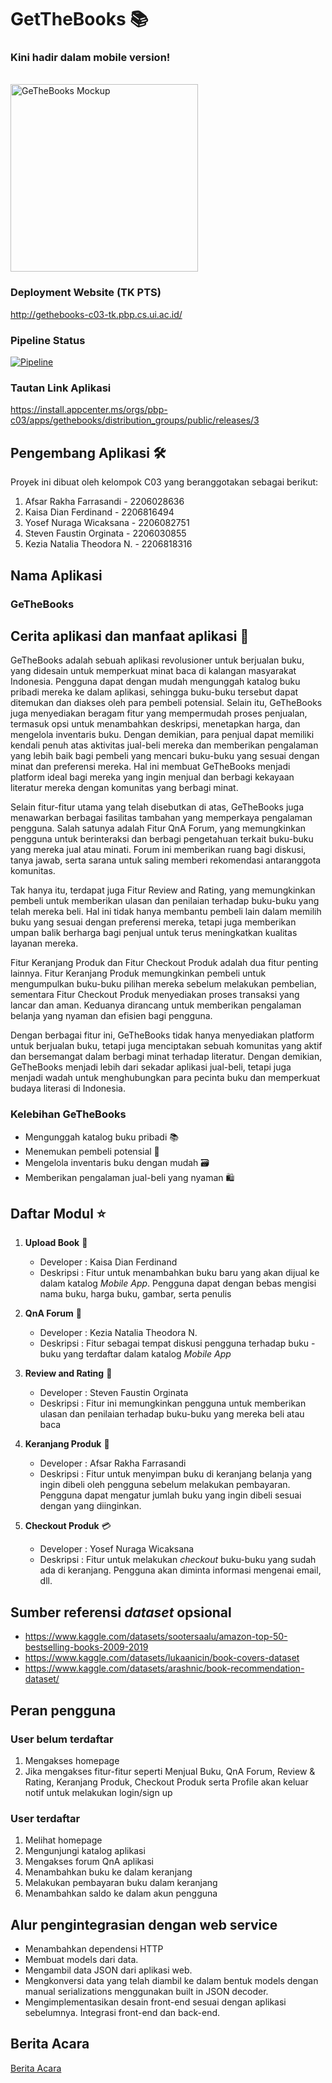 # GetTheBooks 📚

### Kini hadir dalam mobile version!

<br>

<img src="https://github.com/PBP-C03/main-project/assets/122893320/1a43097d-ed39-435c-a419-36cfd97c048d" width="300" alt="GeTheBooks Mockup">

### Deployment Website (TK PTS)
http://gethebooks-c03-tk.pbp.cs.ui.ac.id/

### Pipeline Status
[![Pipeline](https://build.appcenter.ms/v0.1/apps/216f9df2-2104-4d8b-bdd6-6d6a01753a6c/branches/main/badge)](https://build.appcenter.ms/v0.1/apps/216f9df2-2104-4d8b-bdd6-6d6a01753a6c/branches/main/badge)

### Tautan Link Aplikasi
https://install.appcenter.ms/orgs/pbp-c03/apps/gethebooks/distribution_groups/public/releases/3


## Pengembang Aplikasi 🛠️
Proyek ini dibuat oleh kelompok C03 yang beranggotakan sebagai berikut:
1. Afsar Rakha Farrasandi - 2206028636
2. Kaisa Dian Ferdinand - 2206816494
3. Yosef Nuraga Wicaksana - 2206082751
4. Steven Faustin Orginata - 2206030855
5. Kezia Natalia Theodora N. - 2206818316

## Nama Aplikasi

### GeTheBooks

## Cerita aplikasi dan manfaat aplikasi 📖
GeTheBooks adalah sebuah aplikasi revolusioner untuk berjualan buku, yang didesain untuk memperkuat minat baca di kalangan masyarakat Indonesia. Pengguna dapat dengan mudah mengunggah katalog buku pribadi mereka ke dalam aplikasi, sehingga buku-buku tersebut dapat ditemukan dan diakses oleh para pembeli potensial. Selain itu, GeTheBooks juga menyediakan beragam fitur yang mempermudah proses penjualan, termasuk opsi untuk menambahkan deskripsi, menetapkan harga, dan mengelola inventaris buku. Dengan demikian, para penjual dapat memiliki kendali penuh atas aktivitas jual-beli mereka dan memberikan pengalaman yang lebih baik bagi pembeli yang mencari buku-buku yang sesuai dengan minat dan preferensi mereka. Hal ini membuat GeTheBooks menjadi platform ideal bagi mereka yang ingin menjual dan berbagi kekayaan literatur mereka dengan komunitas yang berbagi minat.

Selain fitur-fitur utama yang telah disebutkan di atas, GeTheBooks juga menawarkan berbagai fasilitas tambahan yang memperkaya pengalaman pengguna. Salah satunya adalah Fitur QnA Forum, yang memungkinkan pengguna untuk berinteraksi dan berbagi pengetahuan terkait buku-buku yang mereka jual atau minati. Forum ini memberikan ruang bagi diskusi, tanya jawab, serta sarana untuk saling memberi rekomendasi antaranggota komunitas.

Tak hanya itu, terdapat juga Fitur Review and Rating, yang memungkinkan pembeli untuk memberikan ulasan dan penilaian terhadap buku-buku yang telah mereka beli. Hal ini tidak hanya membantu pembeli lain dalam memilih buku yang sesuai dengan preferensi mereka, tetapi juga memberikan umpan balik berharga bagi penjual untuk terus meningkatkan kualitas layanan mereka.

Fitur Keranjang Produk dan Fitur Checkout Produk adalah dua fitur penting lainnya. Fitur Keranjang Produk memungkinkan pembeli untuk mengumpulkan buku-buku pilihan mereka sebelum melakukan pembelian, sementara Fitur Checkout Produk menyediakan proses transaksi yang lancar dan aman. Keduanya dirancang untuk memberikan pengalaman belanja yang nyaman dan efisien bagi pengguna.

Dengan berbagai fitur ini, GeTheBooks tidak hanya menyediakan platform untuk berjualan buku, tetapi juga menciptakan sebuah komunitas yang aktif dan bersemangat dalam berbagi minat terhadap literatur. Dengan demikian, GeTheBooks menjadi lebih dari sekadar aplikasi jual-beli, tetapi juga menjadi wadah untuk menghubungkan para pecinta buku dan memperkuat budaya literasi di Indonesia.

### Kelebihan GeTheBooks

- Mengunggah katalog buku pribadi 📚
- Menemukan pembeli potensial 👥
- Mengelola inventaris buku dengan mudah 🗃️
- Memberikan pengalaman jual-beli yang nyaman 🛍️


## Daftar Modul ⭐
1. **Upload Book** 📖
    - Developer : Kaisa Dian Ferdinand
    - Deskripsi : Fitur untuk menambahkan buku baru yang akan dijual ke dalam katalog *Mobile App*. Pengguna dapat dengan bebas mengisi nama buku, harga buku, gambar, serta penulis


2. **QnA Forum** 💬
    - Developer : Kezia Natalia Theodora N.
    - Deskripsi : Fitur sebagai tempat diskusi pengguna terhadap buku - buku yang terdaftar dalam katalog *Mobile App*

3. **Review and Rating** 🌟
    - Developer : Steven Faustin Orginata
    - Deskripsi : Fitur ini memungkinkan pengguna untuk memberikan ulasan dan penilaian terhadap buku-buku yang mereka beli atau baca

4. **Keranjang Produk** 🛒
    - Developer : Afsar Rakha Farrasandi
    - Deskripsi :  Fitur untuk menyimpan buku di keranjang belanja yang ingin dibeli oleh pengguna sebelum melakukan pembayaran. Pengguna dapat mengatur jumlah buku yang ingin dibeli sesuai dengan yang diinginkan.

5. **Checkout Produk** 💳
    - Developer : Yosef Nuraga Wicaksana
    - Deskripsi : Fitur untuk melakukan *checkout* buku-buku yang sudah ada di keranjang. Pengguna akan diminta informasi mengenai email, dll.


## Sumber referensi *dataset* opsional
- https://www.kaggle.com/datasets/sootersaalu/amazon-top-50-bestselling-books-2009-2019
- https://www.kaggle.com/datasets/lukaanicin/book-covers-dataset
- https://www.kaggle.com/datasets/arashnic/book-recommendation-dataset/


## Peran pengguna
### User belum terdaftar
1. Mengakses homepage
2. Jika mengakses fitur-fitur seperti Menjual Buku, QnA Forum, Review & Rating, Keranjang Produk, Checkout Produk serta Profile akan keluar notif untuk melakukan login/sign up
      

### User terdaftar
1. Melihat homepage
2. Mengunjungi katalog aplikasi
2. Mengakses forum QnA aplikasi
3. Menambahkan buku ke dalam keranjang
4. Melakukan pembayaran buku dalam keranjang
5. Menambahkan saldo ke dalam akun pengguna

## Alur pengintegrasian dengan web service

- Menambahkan dependensi HTTP
- Membuat models dari data.
- Mengambil data JSON dari aplikasi web.
- Mengkonversi data yang telah diambil ke dalam bentuk models dengan manual serializations menggunakan built in JSON decoder.
- Mengimplementasikan desain front-end sesuai dengan aplikasi sebelumnya.
Integrasi front-end dan back-end.

## Berita Acara
[Berita Acara](https://docs.google.com/spreadsheets/d/1l3SVQlrwXRMFPmH6XVyqReK40lICL3elLnwczUgSlMg/edit?usp=sharing)
